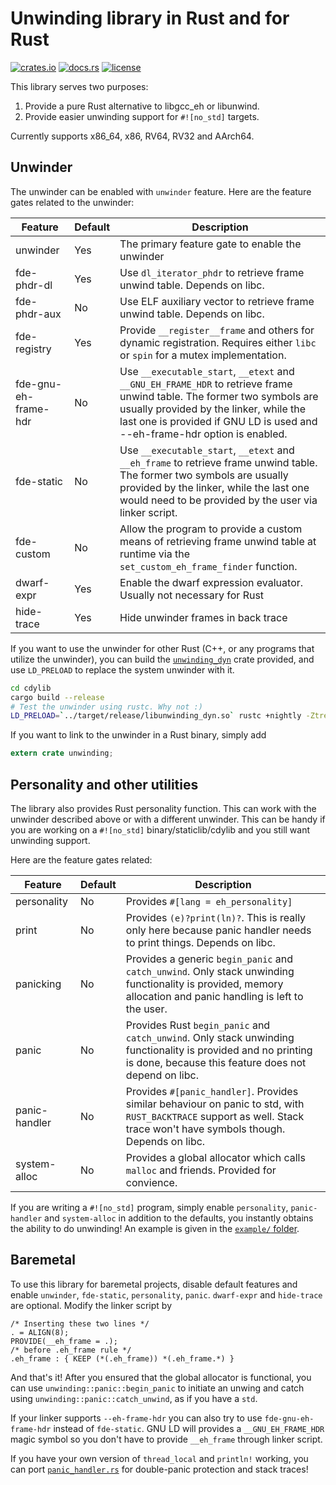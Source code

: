 Unwinding library in Rust and for Rust
======================================

[![crates.io](https://img.shields.io/crates/v/unwinding.svg)](https://crates.io/crates/unwinding)
[![docs.rs](https://docs.rs/unwinding/badge.svg)](https://docs.rs/unwinding)
[![license](https://img.shields.io/crates/l/unwinding.svg)](https://crates.io/crates/unwinding)

This library serves two purposes:
1. Provide a pure Rust alternative to libgcc_eh or libunwind.
2. Provide easier unwinding support for `#![no_std]` targets.

Currently supports x86_64, x86, RV64, RV32 and AArch64.

## Unwinder

The unwinder can be enabled with `unwinder` feature. Here are the feature gates related to the unwinder:

| Feature              | Default | Description |
|--------------------- |---------|-|
| unwinder             | Yes     | The primary feature gate to enable the unwinder |
| fde-phdr-dl          | Yes     | Use `dl_iterator_phdr` to retrieve frame unwind table. Depends on libc. |
| fde-phdr-aux         | No      | Use ELF auxiliary vector to retrieve frame unwind table. Depends on libc. |
| fde-registry         | Yes     | Provide `__register__frame` and others for dynamic registration. Requires either `libc` or `spin` for a mutex implementation. |
| fde-gnu-eh-frame-hdr | No      | Use `__executable_start`, `__etext` and `__GNU_EH_FRAME_HDR` to retrieve frame unwind table. The former two symbols are usually provided by the linker, while the last one is provided if GNU LD is used and --eh-frame-hdr option is enabled. |
| fde-static           | No      | Use `__executable_start`, `__etext` and `__eh_frame` to retrieve frame unwind table. The former two symbols are usually provided by the linker, while the last one would need to be provided by the user via linker script.  |
| fde-custom           | No      | Allow the program to provide a custom means of retrieving frame unwind table at runtime via the `set_custom_eh_frame_finder` function. |
| dwarf-expr           | Yes     | Enable the dwarf expression evaluator. Usually not necessary for Rust |
| hide-trace           | Yes     | Hide unwinder frames in back trace |

If you want to use the unwinder for other Rust (C++, or any programs that utilize the unwinder), you can build the [`unwinding_dyn`](cdylib) crate provided, and use `LD_PRELOAD` to replace the system unwinder with it.
```sh
cd cdylib
cargo build --release
# Test the unwinder using rustc. Why not :)
LD_PRELOAD=`../target/release/libunwinding_dyn.so` rustc +nightly -Ztreat-err-as-bug
```

If you want to link to the unwinder in a Rust binary, simply add
```rust
extern crate unwinding;
```

## Personality and other utilities

The library also provides Rust personality function. This can work with the unwinder described above or with a different unwinder. This can be handy if you are working on a `#![no_std]` binary/staticlib/cdylib and you still want unwinding support.

Here are the feature gates related:

| Feature       | Default | Description |
|---------------|---------|-|
| personality   | No      | Provides `#[lang = eh_personality]` |
| print         | No      | Provides `(e)?print(ln)?`. This is really only here because panic handler needs to print things. Depends on libc. |
| panicking     | No      | Provides a generic `begin_panic` and `catch_unwind`. Only stack unwinding functionality is provided, memory allocation and panic handling is left to the user. |
| panic         | No      | Provides Rust `begin_panic` and `catch_unwind`. Only stack unwinding functionality is provided and no printing is done, because this feature does not depend on libc. |
| panic-handler | No      | Provides `#[panic_handler]`. Provides similar behaviour on panic to std, with `RUST_BACKTRACE` support as well. Stack trace won't have symbols though. Depends on libc. |
| system-alloc  | No      | Provides a global allocator which calls `malloc` and friends. Provided for convience. |

If you are writing a `#![no_std]` program, simply enable `personality`, `panic-handler` and `system-alloc` in addition to the defaults, you instantly obtains the ability to do unwinding! An example is given in the [`example/` folder](example).

## Baremetal

To use this library for baremetal projects, disable default features and enable `unwinder`, `fde-static`, `personality`, `panic`. `dwarf-expr` and `hide-trace` are optional. Modify the linker script by
```ld
/* Inserting these two lines */
. = ALIGN(8);
PROVIDE(__eh_frame = .);
/* before .eh_frame rule */
.eh_frame : { KEEP (*(.eh_frame)) *(.eh_frame.*) }
```

And that's it! After you ensured that the global allocator is functional, you can use `unwinding::panic::begin_panic` to initiate an unwing and catch using `unwinding::panic::catch_unwind`, as if you have a `std`.

If your linker supports `--eh-frame-hdr` you can also try to use `fde-gnu-eh-frame-hdr` instead of `fde-static`. GNU LD will provides a `__GNU_EH_FRAME_HDR` magic symbol so you don't have to provide `__eh_frame` through linker script.

If you have your own version of `thread_local` and `println!` working, you can port [`panic_handler.rs`](src/panic_handler.rs) for double-panic protection and stack traces!
